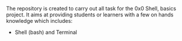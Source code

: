 The repository is created to carry out all task for the 0x0 Shell, basics project.
It aims at providing students or learners with a few on hands knowledge which includes:
* Shell (bash) and Terminal
